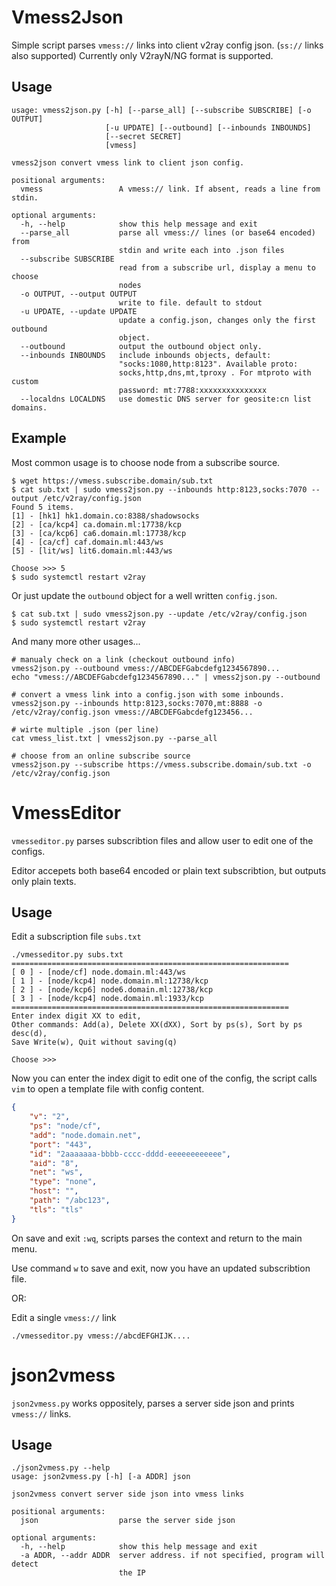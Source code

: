 # Vmess2Json

Simple script parses `vmess://` links into client v2ray config json. (`ss://` links also supported)
Currently only V2rayN/NG format is supported.

## Usage
```
usage: vmess2json.py [-h] [--parse_all] [--subscribe SUBSCRIBE] [-o OUTPUT]
                     [-u UPDATE] [--outbound] [--inbounds INBOUNDS]
                     [--secret SECRET]
                     [vmess]

vmess2json convert vmess link to client json config.

positional arguments:
  vmess                 A vmess:// link. If absent, reads a line from stdin.

optional arguments:
  -h, --help            show this help message and exit
  --parse_all           parse all vmess:// lines (or base64 encoded) from
                        stdin and write each into .json files
  --subscribe SUBSCRIBE
                        read from a subscribe url, display a menu to choose
                        nodes
  -o OUTPUT, --output OUTPUT
                        write to file. default to stdout
  -u UPDATE, --update UPDATE
                        update a config.json, changes only the first outbound
                        object.
  --outbound            output the outbound object only.
  --inbounds INBOUNDS   include inbounds objects, default:
                        "socks:1080,http:8123". Available proto:
                        socks,http,dns,mt,tproxy . For mtproto with custom
                        password: mt:7788:xxxxxxxxxxxxxxx
  --localdns LOCALDNS   use domestic DNS server for geosite:cn list domains.
```

## Example

Most common usage is to choose node from a subscribe source.
```
$ wget https://vmess.subscribe.domain/sub.txt
$ cat sub.txt | sudo vmess2json.py --inbounds http:8123,socks:7070 --output /etc/v2ray/config.json
Found 5 items.
[1] - [hk1] hk1.domain.co:8388/shadowsocks
[2] - [ca/kcp4] ca.domain.ml:17738/kcp
[3] - [ca/kcp6] ca6.domain.ml:17738/kcp
[4] - [ca/cf] caf.domain.ml:443/ws
[5] - [lit/ws] lit6.domain.ml:443/ws

Choose >>> 5
$ sudo systemctl restart v2ray
```

Or just update the `outbound` object for a well written `config.json`.
```
$ cat sub.txt | sudo vmess2json.py --update /etc/v2ray/config.json
$ sudo systemctl restart v2ray
```

And many more other usages...
```
# manualy check on a link (checkout outbound info)
vmess2json.py --outbound vmess://ABCDEFGabcdefg1234567890...
echo "vmess://ABCDEFGabcdefg1234567890..." | vmess2json.py --outbound

# convert a vmess link into a config.json with some inbounds.
vmess2json.py --inbounds http:8123,socks:7070,mt:8888 -o /etc/v2ray/config.json vmess://ABCDEFGabcdefg123456...

# wirte multiple .json (per line)
cat vmess_list.txt | vmess2json.py --parse_all

# choose from an online subscribe source
vmess2json.py --subscribe https://vmess.subscribe.domain/sub.txt -o /etc/v2ray/config.json
```

# VmessEditor

`vmesseditor.py` parses subscribtion files and allow user to edit one of the configs.

Editor accepets both base64 encoded or plain text subscribtion, but outputs only plain texts.

## Usage

Edit a subscription file `subs.txt`
```text
./vmesseditor.py subs.txt
==============================================================
[ 0 ] - [node/cf] node.domain.ml:443/ws
[ 1 ] - [node/kcp4] node.domain.ml:12738/kcp
[ 2 ] - [node/kcp6] node6.domain.ml:12738/kcp
[ 3 ] - [node/kcp4] node.domain.ml:1933/kcp
==============================================================
Enter index digit XX to edit,
Other commands: Add(a), Delete XX(dXX), Sort by ps(s), Sort by ps desc(d),
Save Write(w), Quit without saving(q)

Choose >>>
```

Now you can enter the index digit to edit one of the config, the script calls `vim` to open a template file with config content.

```json
{
    "v": "2",
    "ps": "node/cf",
    "add": "node.domain.net",
    "port": "443",
    "id": "2aaaaaaa-bbbb-cccc-dddd-eeeeeeeeeeee",
    "aid": "8",
    "net": "ws",
    "type": "none",
    "host": "",
    "path": "/abc123",
    "tls": "tls"
}
```

On save and exit `:wq`, scripts parses the context and return to the main menu.

Use command `w` to save and exit, now you have an updated subscribtion file.

OR:

Edit a single `vmess://` link
```
./vmesseditor.py vmess://abcdEFGHIJK....
```


# json2vmess

`json2vmess.py` works oppositely, parses a server side json and prints `vmess://` links.

## Usage

```
./json2vmess.py --help
usage: json2vmess.py [-h] [-a ADDR] json

json2vmess convert server side json into vmess links

positional arguments:
  json                  parse the server side json

optional arguments:
  -h, --help            show this help message and exit
  -a ADDR, --addr ADDR  server address. if not specified, program will detect
                        the IP
```